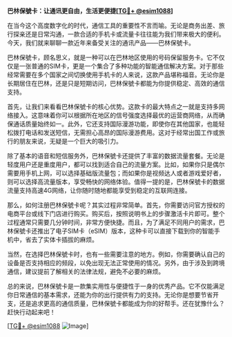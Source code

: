 **巴林保號卡：让通讯更自由，生活更便捷[[TG💪+ @esim1088](https://t.me/s/esim1088)]**

在当今这个高度数字化的时代，通信工具的重要性不言而喻。无论是商务出差、旅行探亲还是日常沟通，一款合适的手机卡或流量卡往往能为我们带来极大的便利。今天，我们就来聊聊一款近年来备受关注的通讯产品——巴林保號卡。

巴林保號卡，顾名思义，就是一种可以在巴林地区使用的号码保留服务卡。它不仅仅是一张普通的SIM卡，更是一个集合了多种功能的智能通信解决方案。对于那些经常需要在多个国家之间切换使用手机卡的人来说，这款产品堪称福音。无论你是长期居住在巴林，还是只是短期访问，巴林保號卡都能为你提供稳定、高效的通信支持。

首先，让我们来看看巴林保號卡的核心优势。这款卡的最大特点之一就是支持多网络接入。这意味着你可以根据所在地区的信号强度选择最优的运营商网络，从而确保通话质量始终如一。此外，它还支持国际漫游功能，即使你在其他国家，也能轻松拨打电话和发送短信，无需担心高昂的国际漫游费用。这对于经常出国工作或旅行的朋友来说，无疑是一个巨大的吸引力。

除了基本的语音和短信服务外，巴林保號卡还提供了丰富的数据流量套餐。无论是轻度用户还是重度用户，都可以找到适合自己的流量方案。比如，如果你只是偶尔需要用手机上网，可以选择基础版流量包；而如果你是视频达人或者游戏爱好者，则可以选择高流量版本，享受畅快的网络体验。值得一提的是，巴林保號卡的数据流量支持高速4G网络，让你随时随地都能享受到稳定的互联网连接。

那么，如何注册巴林保號卡呢？其实过程非常简单。首先，你需要访问官方授权的电商平台或线下门店进行购买。购买后，按照说明书上的步骤激活卡片即可。整个过程通常只需要几分钟时间，非常方便快捷。而且，为了满足不同用户的需求，巴林保號卡还推出了电子SIM卡（eSIM）版本，这种卡可以直接下载到你的智能手机中，省去了实体卡插拔的麻烦。

当然，在选择巴林保號卡时，也有一些需要注意的地方。例如，你需要确认自己的设备是否支持相应的频段，以免出现无法正常使用的情况。另外，由于涉及到跨境通信，建议提前了解相关的法律法规，避免不必要的麻烦。

总的来说，巴林保號卡是一款集实用性与便捷性于一身的优秀产品。它不仅能满足你日常通信的基本需求，还能为你的出行提供有力的支持。无论你是想要节省开支，还是追求更高的通信质量，巴林保號卡都能成为你的好帮手。还在犹豫什么？赶快行动起来吧！

[[TG💪+ @esim1088](https://t.me/s/esim1088) ![Image](https://i.postimg.cc/4NQfJmqS/Snipaste-2025-05-13-00-14-12.png)]